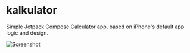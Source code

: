 # kalkulator
Simple Jetpack Compose Calculator app, based on iPhone's default app logic and design.

![Screenshot](https://imgur.com/a/5Zupmgc "Screenshot")